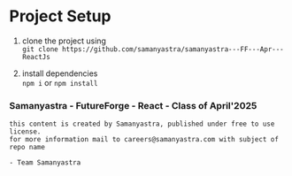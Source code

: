 # Project Setup

1. clone the project using  \
    `git clone https://github.com/samanyastra/samanyastra---FF---Apr---ReactJs`

2. install dependencies \
    `npm i`
    or 
    `npm install`

### Samanyastra - FutureForge - React - Class of April'2025

    this content is created by Samanyastra, published under free to use license.
    for more information mail to careers@samanyastra.com with subject of repo name 

    - Team Samanyastra

